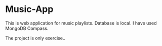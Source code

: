 # Music-App
This is web application for music playlists.
Database is local. I have used MongoDB Compass.

The project is only exercise..
